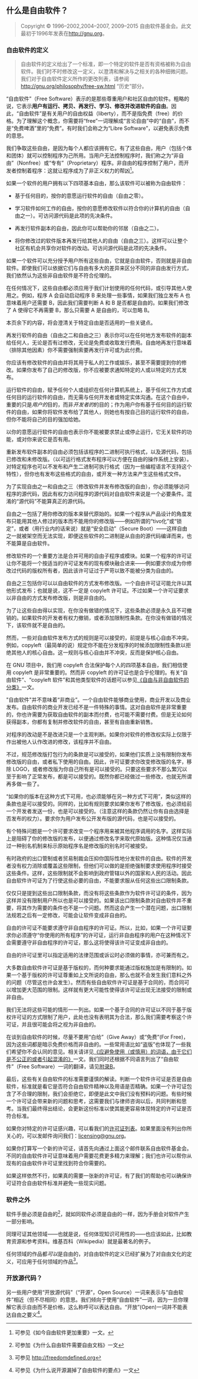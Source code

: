 ## 什么是自由软件？

> Copyright © 1996–2002,2004–2007, 2009–2015 自由软件基金会。此文最初于1996年发表在<http://gnu.org>。
 
### 自由软件的定义

> 自由软件的定义给出了一个标准，即一个特定的软件是否有资格被称为自由软件。我们时不时修改这一定义，以澄清和解决与之相关的各种细微问题。我们对于自由软件定义所作的更改列表，请参阅 <http://gnu.org/philosophy/free-sw.html> “历史”部分。

“自由软件”（Free Software）表示的是那些尊重用户和社区自由的软件。粗略的说，它表示**用户有运行、拷贝、再发行、学习、修改并改进软件的自由**。因此，“自由软件”是有关用户的自由权益（liberty），而不是指免费（free）的价格。为了理解这个概念，你需要将“free”一词理解成“言论自由”中的“自由”，而不是“免费啤酒”里的“免费”。有时我们会称之为“Libre Software”，以避免表示免费的意思。

我们争取这些自由，是因为每个人都应该拥有它。有了这些自由，用户（包括个体和团体）就可以控制程序为己所用。当用户无法控制程序时，我们称之为“非自由”（Nonfree）或“专有”（Proprietary）程序。非自由的程序控制了用户，而开发者控制着程序：这就让程序成为了非正义权力的帮凶[^1]。

如果一个软件的用户拥有以下四项基本自由，那么该软件可以被称为自由软件：

-   基于任何目的，按你的意愿运行软件的自由（自由之零）。

-   学习软件如何工作的自由，按你的意愿修改软件以符合你的计算机的自由（自由之一）。可访问源代码是此项的先决条件。

-   再发行软件副本的自由，因此你可以帮助你的邻居（自由之二）。

-   将你修改过的软件版本再发行给其他人的自由（自由之三）。这样可以让整个社区有机会共享你对软件的改动。可访问源代码是此项的先决条件。

如果一个软件可以充分授予用户所有这些自由，它就是自由软件，否则就是非自由软件。即使我们可以依据它们与自由有多大的差异来区分不同的非自由发行方式，我们依然认为这些非自由软件是不符合伦理的。

在任何情况下，这些自由都必须应用于我们计划使用的任何代码，或引导其他人使用之。例如，程序 A 会自动启动程序 B 来处理一些事情，如果我们独立发布 A 也意味着用户还需要 B，因此我们需要判断 A 和 B 是否都是自由的。如果我们修改了 A 使得它不再需要 B，那么只需要 A 是自由的，可以忽略 B。

本页余下的内容，将会澄清关于特定自由是否适用的一些关键点。

再发行软件的自由（自由之二和自由之三）表示你可以在任何地方发布软件的副本给任何人，无论是否有过修改，无论是免费或收取发行费用。自由地再发行意味着（排除其他因素）你不需要强制索要再发行许可或为此付费。

你应该有修改软件的自由并将其用于私人的工作或娱乐，甚至不需要提到你的修改。如果你发布了自己的修改版，你不应被要求通知特定的人或以特定的方式发布。

运行软件的自由，赋予任何个人或组织在任何计算机系统上，基于任何工作方式或任何目的运行软件的自由，而无需与任何开发者或特定实体沟通。在这个自由中，重要的只是*用户的*目的，而非*开发者的*的目的；作为用户你有基于任何目的运行软件的自由，如果你将软件发布给了其他人，则她也有按自己目的运行软件的自由，但你不能将自己的目的强加给她。

以你的意愿运行软件的自由也表示你不能被要求禁止或停止运行，它无关软件的功能，或对你来说它是否有用。

重新发布软件副本的自由必须包括该程序的二进制可执行格式，以及源代码，包括已修改和未修改版。（以可运行格式发布程序可以方便在自由的操作系统上安装）。对特定程序也可以不发布和产生二进制可执行格式（因为一些编程语言不支持这个特性），但你也有发布这些格式的自由，或开发一种方法来产生这些格式文件。

为了实现自由之一和自由之三（修改软件并发布修改版的自由），你必须能够访问程序的源代码，因此有权力访问程序的源代码对自由软件来说是一个必要条件。混淆的“源代码”不能算真正的源代码。

自由之一包括了用你修改的版本来替代原始的。如果一个程序从产品设计的角度发布只能用其他人修过的版本而不能用你的修改版——例如所谓的“tivo化”或“锁定”，或者（用行业内的话来说）就是“安全启动”（Secure Boot）——这样自由之一就被架空而无法实现，即便这些软件的二进制是从自由的源代码编译而来，也不能算是自由软件。

修改软件的一个重要方法是合并可用的自由子程序或模块。如果一个程序的许可证让你不能将一个按适当的许可证发布的现有模块融合进来——例如要求你成为你修改过代码的版权所有者，因此该许可证过于严苛以致不能被分类为自由的。

自由之三包括你可以以自由软件的方式发布修改版。一个自由许可证可能允许以其他形式发布；也就是说，这不一定是 copyleft 许可证。不过如果一个许可证要求以非自由的方式发布修改版，则是非自由的。

为了让这些自由得以实现，在你没有做错的情况下，这些条款必须是永久且不可撤销的。如果软件的开发者有权力撤销，或者添加限制性条款。在你没有做错的情况下，该软件就不是自由的。

然而，一些对自由软件发布方式的规则是可以接受的，前提是与核心自由不冲突。例如，copyleft（最简单的说）规定你不能在分发程序的时候添加限制性条款以拒绝其他人的核心自由。这一规则与核心自由并不冲突，反而是保护核心自由。

在 GNU 项目中，我们用 copyleft 合法保护每个人的四项基本自由，我们相信使用 copyleft 是非常重要的。然而非 copyleft 的许可证也是合乎伦理的。有关“自由软件”、“copyleft 软件”和其他类型软件的话题可以参见[《自由与非自由软件的分类》](categories.md)一文。

"自由软件"并不意味着“非商业”。一个自由软件能够商业使用，商业开发以及商业发布。自由软件的商业开发已经不是一件特殊的事情。这对自由软件是非常重要的，你也许需要为获取自由软件的副本而付费，也可能不需要付费。但是无论如何获得副本，你都有复制并修改软件的自由，甚至有自由重新销售。

对程序的改动是不是改进只是一个主观判断。如果你对软件的修改权实际上仅限于作出被他人认作改进的修改，该程序并不自由。

不过，规范修改版打包行为的条款是可以接受的，如果他们实质上没有限制你发布修改版的自由，或者私下使用的自由。因此，许可证要求你改变修改版的名字，移除 LOGO，或者修改版为你自己所有是可以接受的。只要这些要求不那么繁冗以至于影响了正常发布，都是可以接受的。既然你都已经做过一些修改，也就无所谓再多做一些了。

“如果你的版本在这种方式下可用，也必须能够在另一种方式下可用”，类似这样的条款也是可以接受的。同样的，比如有规则要求如果你发布了修改版，也必须给前一个开发者发送一份，也是可以接受的。（注意这样的条款仍然让你有自由选择是否发布的权力）。要求你为用户发布公开发布版的源代码，也是可以接受的。

有个特殊问题是一个许可要求改变一个程序用来被其他程序调用的名字。这样实际上是阻碍了你的修改版的发布，以便通过修改名字来取代原始版。这种情况仅当通过一种别名机制来标示原始程序名是修改版的别名时可被接受。

有时政府的出口管制或者贸易制裁会压抑你国际性地分发软件的自由。软件的开发者没有权力消除或覆盖这些限制，但他们可以做的是拒绝强制要求使用程序时接受这些条件。这样，这些限制就不会影响到政府管辖以外的国家和人民的活动。因此自由软件许可证为了行使这些必要的自由，不能要求服从任何这些出口限制条款。

仅仅只是提到这些出口限制条款，而没有将这些条款作为软件许可证的条件，因为这样并没有限制用户所以也是可以接受的。如果该出口限制条款对自由软件并不重要，将其作为需要的条件也不是一个问题。然而这会产生一个潜在问题，出口限制法规若之后有一定修改，可能会让软件变成非自由的。

自由的许可证不能要求遵守非自由程序的许可证。所以，比如，如果一个许可证要求你必须遵守“你使用的所有程序”的许可证，运行非自由程序的用户在这种情况下会需要遵守非自由程序的许可证，那么这将使得该许可证变成非自由的。

自由的许可证里可以指定适用的法律范围或诉讼时必须做的事情，亦可兼而有之。

大多数自由软件许可证是基于版权的，而何种要求能通过版权施加是有限制的。如果一个基于版权的许可证尊重如上文所说的自由，那么也就不会发生我们意料之外的问题（尽管这也许会发生）。然而有些自由软件许可证是基于合同的，而合同可以增加更大范围的限制。这样就有更大可能性使得该许可证出现无法接受的限制或非自由。

我们无法将这些可能的情形一一列出。如果一个基于合同的许可证以不同于基于版权许可证的方式限制了用户，此处也没有表明其为合法，那么我们需要考察这个许可证，并且很可能会将之视为非自由的。

在谈到自由软件的时候，尽量不要用“白给”（Give Away）或“免费”(For Free)，因为这些词都是暗示免费价格而非自由的。一些常用语比如“盗版”也体现了一些我们希望你不会认同的意见。相关请详见[《应避免使用（或慎用）的词语，由于它们是不公正的或者引起混淆的》](words-to-avoid.md)一文。我们同时还根据不同语言列出了“自由软件”（Free Software）一词的翻译，请见[附录B](appendix-b.md)。

最后，这些有关自由软件的标准需要谨慎的解读。判断一个软件许可证是否是自由软件，标准就是看它是否符合自由软件精神以及用语是否精确。如果一个许可证包含了不合理的限制，我们会拒绝它，即便是此文中我们没有预料的问题。有些时候一个许可证会带来新的问题和思考，这需要我们与律师咨询以后，共同判断和思考。当我们最终得出结论，会更新这份标准以使其能更容易体现特定的许可证是否符合标准。

如果你对特定的许可证感兴趣，可以看我们的[许可证列表](http://gnu.org/licenses/license-list.html)。如果里面没有列出你所关心的，可以发邮件询问我们：<licensing@gnu.org>。

如果你打算写一个新的许可证，请首先向通过上面这个邮件联系自由软件基金会。不同的自由软件许可证意味着用户需要花费更多精力来理解；我们也许可以帮你从现有的自由软件许可证里找到符合你需要的。

如果这样依然不行，如果真的需要一张新的许可证，有了我们的帮助也可以确保许可证符合自由软件标准并避免一些现实问题。

### 软件之外

软件手册必须是自由的[^2]，就如同软件必须是自由的一样，因为手册会对软件产生一部分影响。

同理可证其他领域——也就是说，任何体现知识可用性的——也应该如此，比如教育资源和参考资料。维基百科（Wikipedia）就是最著名的例子。

任何领域的作品都*可以*是自由的，对自由软件的定义已经扩展为了对自由文化的定义，可应用于任何领域的作品[^3]。

### 开放源代码？

另一些用户使用“开放源代码”（“开源”，Open Source）一词来表示与“自由软件”相近（但不尽相同）的意思。我们倾向于使用“自由软件”一词，因为一旦你理解它表示自由而不是价格，这么称呼可以表达自由。“开放”(Open)一词并不能表达自由之要义[^4]。


[^1]: 可参见《如今自由软件更加重要》一文。

[^2]: 可参加《为什么自由软件需要自由文档》一文

[^3]: 可参见 <http://freedomdefined.org>

[^4]: 可参见《为什么说开源漏掉了自由软件的要点》一文


